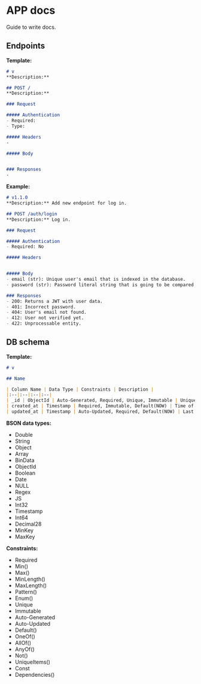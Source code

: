 # APP docs

Guide to write docs.

## Endpoints

**Template:**
```md
# v
**Description:**

## POST /
**Description:**

### Request

##### Authentication
- Required:
- Type:

##### Headers
-

##### Body


### Responses
-

```

**Example:**
```md
# v1.1.0
**Description:** Add new endpoint for log in.

## POST /auth/login
**Description:** Log in.

### Request

##### Authentication
- Required: No

##### Headers


##### Body
- email (str): Unique user's email that is indexed in the database.
- password (str): Password literal string that is going to be compared against a hash.

### Responses
- 200: Returns a JWT with user data.
- 401: Incorrect password.
- 404: User's email not found.
- 412: User not verified yet.
- 422: Unprocessable entity.

```

## DB schema

**Template:**


```md
# v

## Name

| Column Name | Data Type | Constraints | Description |
|:--|:--|:--|:--|
| _id | ObjectId | Auto-Generated, Required, Unique, Immutable | Unique ID for the document among the collection |
| created_at | Timestamp | Required, Immutable, Default(NOW) | Time of indexation of document in database |
| updated_at | Timestamp | Auto-Updated, Required, Default(NOW) | Last time the document data was updated |
```

**BSON data types:**
- Double
- String
- Object
- Array
- BinData
- ObjectId
- Boolean
- Date
- NULL
- Regex
- JS
- Int32
- Timestamp
- Int64
- Decimal28
- MinKey
- MaxKey

**Constraints:**
- Required
- Min()
- Max()
- MinLength()
- MaxLength()
- Pattern()
- Enum()
- Unique
- Immutable
- Auto-Generated
- Auto-Updated
- Default()
- OneOf()
- AllOf()
- AnyOf()
- Not()
- UniqueItems()
- Const
- Dependencies()










